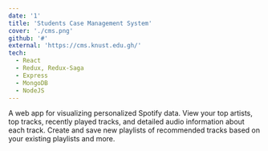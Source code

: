```yaml
---
date: '1'
title: 'Students Case Management System'
cover: './cms.png'
github: '#'
external: 'https://cms.knust.edu.gh/'
tech:
  - React
  - Redux, Redux-Saga
  - Express
  - MongoDB
  - NodeJS
---
```


A web app for visualizing personalized Spotify data. View your top artists, top tracks, recently played tracks, and detailed audio information about each track. Create and save new playlists of recommended tracks based on your existing playlists and more.

